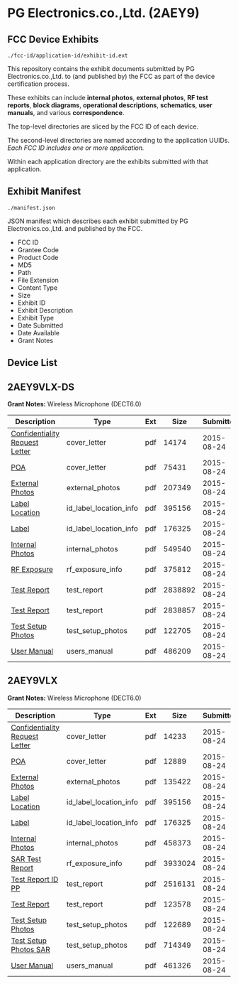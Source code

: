 # PG Electronics.co.,Ltd. (2AEY9)
## FCC Device Exhibits

```
./fcc-id/application-id/exhibit-id.ext
```

This repository contains the exhibit documents submitted by PG Electronics.co.,Ltd. to (and published by) the FCC as part of the device certification process.

These exhibits can include **internal photos**, **external photos**, **RF test reports**, **block diagrams**, **operational descriptions**, **schematics**, **user manuals**, and various **correspondence**.

The top-level directories are sliced by the FCC ID of each device.

The second-level directories are named according to the application UUIDs. *Each FCC ID includes one or more application.*

Within each application directory are the exhibits submitted with that application. 

## Exhibit Manifest

```
./manifest.json
```

JSON manifest which describes each exhibit submitted by PG Electronics.co.,Ltd. and published by the FCC.

- FCC ID
- Grantee Code
- Product Code
- MD5
- Path
- File Extension
- Content Type
- Size
- Exhibit ID
- Exhibit Description
- Exhibit Type
- Date Submitted
- Date Available
- Grant Notes

## Device List
## 2AEY9VLX-DS
**Grant Notes:** Wireless Microphone (DECT6.0)

| Description | Type | Ext | Size | Submitted | Available |
| ----------- | ---- | --- | ---- | --------- | --------- |
| [Confidentiality Request Letter](2AEY9VLX-DS/e8c5ee9fdd847e222f5b6feb55b9579d/2724061.pdf) | cover_letter | pdf | 14174 | 2015-08-24 | 2015-08-24 |
| [POA](2AEY9VLX-DS/e8c5ee9fdd847e222f5b6feb55b9579d/2724062.pdf) | cover_letter | pdf | 75431 | 2015-08-24 | 2015-08-24 |
| [External Photos](2AEY9VLX-DS/e8c5ee9fdd847e222f5b6feb55b9579d/2724050.pdf) | external_photos | pdf | 207349 | 2015-08-24 | 2016-02-20 |
| [Label Location](2AEY9VLX-DS/e8c5ee9fdd847e222f5b6feb55b9579d/2723858.pdf) | id_label_location_info | pdf | 395156 | 2015-08-24 | 2015-08-24 |
| [Label](2AEY9VLX-DS/e8c5ee9fdd847e222f5b6feb55b9579d/2723859.pdf) | id_label_location_info | pdf | 176325 | 2015-08-24 | 2015-08-24 |
| [Internal Photos](2AEY9VLX-DS/e8c5ee9fdd847e222f5b6feb55b9579d/2724051.pdf) | internal_photos | pdf | 549540 | 2015-08-24 | 2016-02-20 |
| [RF Exposure](2AEY9VLX-DS/e8c5ee9fdd847e222f5b6feb55b9579d/2724056.pdf) | rf_exposure_info | pdf | 375812 | 2015-08-24 | 2015-08-24 |
| [Test Report](2AEY9VLX-DS/e8c5ee9fdd847e222f5b6feb55b9579d/2724057.pdf) | test_report | pdf | 2838892 | 2015-08-24 | 2015-08-24 |
| [Test Report](2AEY9VLX-DS/e8c5ee9fdd847e222f5b6feb55b9579d/2724058.pdf) | test_report | pdf | 2838857 | 2015-08-24 | 2015-08-24 |
| [Test Setup Photos](2AEY9VLX-DS/e8c5ee9fdd847e222f5b6feb55b9579d/2724049.pdf) | test_setup_photos | pdf | 122705 | 2015-08-24 | 2016-02-20 |
| [User Manual](2AEY9VLX-DS/e8c5ee9fdd847e222f5b6feb55b9579d/2724048.pdf) | users_manual | pdf | 486209 | 2015-08-24 | 2016-02-20 |
## 2AEY9VLX
**Grant Notes:** Wireless Microphone (DECT6.0)

| Description | Type | Ext | Size | Submitted | Available |
| ----------- | ---- | --- | ---- | --------- | --------- |
| [Confidentiality Request Letter](2AEY9VLX/2ed49aa817769c4ef259e77af8488b18/2723860.pdf) | cover_letter | pdf | 14233 | 2015-08-24 | 2015-08-24 |
| [POA](2AEY9VLX/2ed49aa817769c4ef259e77af8488b18/2723864.pdf) | cover_letter | pdf | 12889 | 2015-08-24 | 2015-08-24 |
| [External Photos](2AEY9VLX/2ed49aa817769c4ef259e77af8488b18/2723850.pdf) | external_photos | pdf | 135422 | 2015-08-24 | 2016-02-20 |
| [Label Location](2AEY9VLX/2ed49aa817769c4ef259e77af8488b18/2723858.pdf) | id_label_location_info | pdf | 395156 | 2015-08-24 | 2015-08-24 |
| [Label](2AEY9VLX/2ed49aa817769c4ef259e77af8488b18/2723859.pdf) | id_label_location_info | pdf | 176325 | 2015-08-24 | 2015-08-24 |
| [Internal Photos](2AEY9VLX/2ed49aa817769c4ef259e77af8488b18/2723851.pdf) | internal_photos | pdf | 458373 | 2015-08-24 | 2016-02-20 |
| [SAR Test Report](2AEY9VLX/2ed49aa817769c4ef259e77af8488b18/2723857.pdf) | rf_exposure_info | pdf | 3933024 | 2015-08-24 | 2015-08-24 |
| [Test Report ID PP](2AEY9VLX/2ed49aa817769c4ef259e77af8488b18/2723855.pdf) | test_report | pdf | 2516131 | 2015-08-24 | 2015-08-24 |
| [Test Report](2AEY9VLX/2ed49aa817769c4ef259e77af8488b18/2723865.pdf) | test_report | pdf | 123578 | 2015-08-24 | 2015-08-24 |
| [Test Setup Photos](2AEY9VLX/2ed49aa817769c4ef259e77af8488b18/2723849.pdf) | test_setup_photos | pdf | 122689 | 2015-08-24 | 2016-02-20 |
| [Test Setup Photos SAR](2AEY9VLX/2ed49aa817769c4ef259e77af8488b18/2723856.pdf) | test_setup_photos | pdf | 714349 | 2015-08-24 | 2015-08-24 |
| [User Manual](2AEY9VLX/2ed49aa817769c4ef259e77af8488b18/2723848.pdf) | users_manual | pdf | 461326 | 2015-08-24 | 2016-02-20 |

